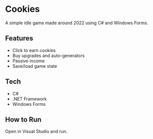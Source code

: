 # Cookies

A simple idle game made around 2022 using C# and Windows Forms.

## Features
- Click to earn cookies
- Buy upgrades and auto-generators
- Passive income
- Save/load game state

## Tech
- C#
- .NET Framework
- Windows Forms

## How to Run
Open in Visual Studio and run.
